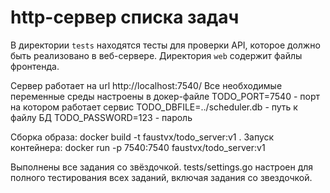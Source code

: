 # http-сервер списка задач

В директории `tests` находятся тесты для проверки API, которое должно быть реализовано в веб-сервере.
Директория `web` содержит файлы фронтенда.

Сервер работает на url http://localhost:7540/
Все необходимые переменные среды настроены в докер-файле
TODO_PORT=7540 - порт на котором работает сервис
TODO_DBFILE=../scheduler.db - путь к файлу БД
TODO_PASSWORD=123 - пароль

Сборка образа: docker build -t faustvx/todo_server:v1 . 
Запуск контейнера: docker run -p 7540:7540 faustvx/todo_server:v1

Выполнены все задания со звёздочкой.
tests/settings.go настроен для полного тестирования всех заданий, включая задания со звездочкой.
